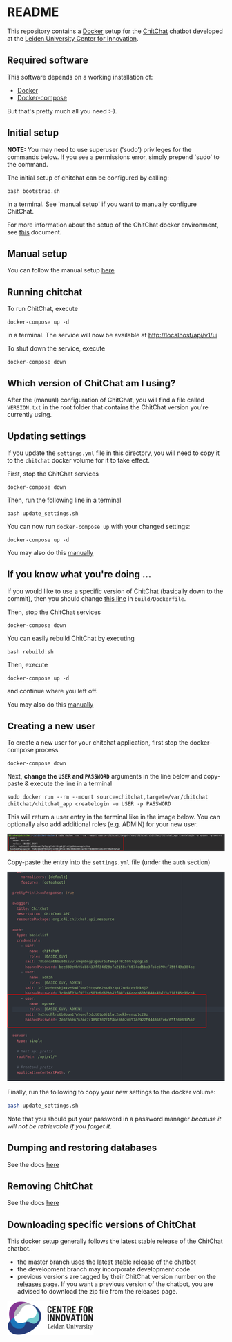 # README

This repository contains a [Docker](https://www.docker.com/) setup for the [ChitChat](https://bitbucket.org/arvid/chitchat/overview) chatbot developed at the [Leiden University Center for Innovation](https://www.centre4innovation.org/).

## Required software

This software depends on a working installation of:

- [Docker](https://www.docker.com/get-started)
- [Docker-compose](https://docs.docker.com/compose/install/)

But that's pretty much all you need :-).

## Initial setup

**NOTE:** You may need to use superuser ('sudo') privileges for the commands below. If you see a permissions error, simply prepend 'sudo' to the command.

The initial setup of chitchat can be configured by calling:

```
bash bootstrap.sh
```

in a terminal. See 'manual setup' if you want to manually configure ChitChat.

For more information about the setup of the ChitChat docker environment, see [this](https://github.com/JasperHG90/chitchat-docker/blob/master/docs/chitchat_docker.md) document.

## Manual setup

You can follow the manual setup [here](https://github.com/JasperHG90/chitchat-docker/blob/master/docs/manual_setup.md)

## Running chitchat

To run ChitChat, execute

```
docker-compose up -d
```

in a terminal. The service will now be available at [http://localhost/api/v1/ui](http://localhost/api/v1/ui)

To shut down the service, execute

```
docker-compose down
```

## Which version of ChitChat am I using?

After the (manual) configuration of ChitChat, you will find a file called `VERSION.txt` in the root folder that contains the ChitChat version you're currently using.

## Updating settings

If you update the `settings.yml` file in this directory, you will need to copy it to the `chitchat` docker volume for it to take effect.

First, stop the ChitChat services

```
docker-compose down
```

Then, run the following line in a terminal

```
bash update_settings.sh
```

You can now run `docker-compose up` with your changed settings:

```
docker-compose up -d
```

You may also do this [manually](https://github.com/JasperHG90/chitchat-docker/blob/master/docs/manual_settings.md)

## If you know what you're doing ...

If you would like to use a specific version of ChitChat (basically down to the commit), then you should change [this line](https://github.com/JasperHG90/chitchat-docker/blob/master/build/Dockerfile#L5) in `build/Dockerfile`.

Then, stop the ChitChat services

```
docker-compose down
```

You can easily rebuild ChitChat by executing

```
bash rebuild.sh
```

Then, execute

```
docker-compose up -d
```

and continue where you left off.

You may also do this [manually](https://github.com/JasperHG90/chitchat-docker/blob/master/docs/manual_rebuild.md)

## Creating a new user

To create a new user for your chitchat application, first stop the docker-compose process

```shell
docker-compose down
```

Next, **change the `USER` and `PASSWORD`** arguments in the line below and copy-paste & execute the line in a terminal

```shell
sudo docker run --rm --mount source=chitchat,target=/var/chitchat chitchat/chitchat_app createlogin -u USER -p PASSWORD
```

This will return a user entry in the terminal like in the image below. You can optionally also add additional roles (e.g. ADMIN) for your new user.

![user](docs/img/createuser.png)

Copy-paste the entry into the `settings.yml` file (under the `auth` section)

![copyuser](docs/img/saveuser.png)

Finally, run the following to copy your new settings to the docker volume:

```bash
bash update_settings.sh
```

Note that you should put your password in a password manager *because it will not be retrievable if you forget it*.

## Dumping and restoring databases

See the docs [here](https://github.com/JasperHG90/chitchat-docker/blob/master/docs/postgres.md)

## Removing ChitChat

See the docs [here](https://github.com/JasperHG90/chitchat-docker/blob/master/docs/removing_chitchat.md)

## Downloading specific versions of ChitChat

This docker setup generally follows the latest stable release of the ChitChat chatbot.

* the master branch uses the latest stable release of the chatbot
* the development branch may incorporate development code.
* previous versions are tagged by their ChitChat version number on the [releases](https://github.com/JasperHG90/chitchat-docker/releases) page. If you want a previous  version of the chatbot, you are advised to download the zip file from the releases page.

<img src="docs/img/center-for-innovation.png" width="200">
